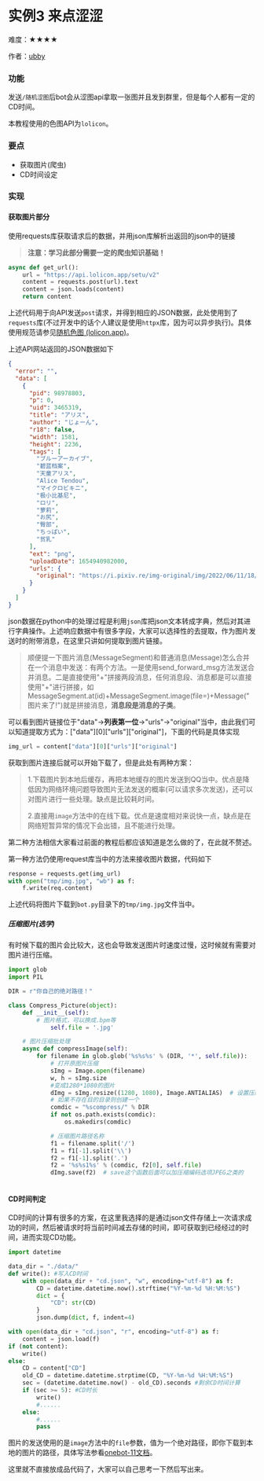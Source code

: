 # 实例3 来点涩涩

难度：★★★★

作者：[ubby](https://github.com/ubby)

### 功能

发送`/随机涩图`后bot会从涩图api拿取一张图并且发到群里，但是每个人都有一定的CD时间。

本教程使用的色图API为`lolicon`。

### 要点

- 获取图片(爬虫)
- CD时间设定

### 实现

#### 获取图片部分

使用requests库获取请求后的数据，并用json库解析出返回的json中的链接

> **注意：学习此部分需要一定的爬虫知识基础！**

```python
async def get_url():
    url = "https://api.lolicon.app/setu/v2"
    content = requests.post(url).text
    content = json.loads(content)
    return content
```
上述代码用于向API发送`post`请求，并得到相应的JSON数据，此处使用到了`requests`库(不过开发中的话个人建议是使用`httpx`库，因为可以异步执行)。具体使用规范请参见[随机色图 (lolicon.app)](https://api.lolicon.app/#/setu)。

上述API网站返回的JSON数据如下

```json
{
  "error": "",
  "data": [
    {
      "pid": 98978803,
      "p": 0,
      "uid": 3465319,
      "title": "アリス",
      "author": "じょーん",
      "r18": false,
      "width": 1581,
      "height": 2236,
      "tags": [
        "ブルーアーカイブ",
        "碧蓝档案",
        "天童アリス",
        "Alice Tendou",
        "マイクロビキニ",
        "极小比基尼",
        "ロリ",
        "萝莉",
        "お尻",
        "臀部",
        "ちっぱい",
        "贫乳"
      ],
      "ext": "png",
      "uploadDate": 1654940982000,
      "urls": {
        "original": "https://i.pixiv.re/img-original/img/2022/06/11/18/49/42/98978803_p0.png"
      }
    }
  ]
}
```

json数据在python中的处理过程是利用`json`库把json文本转成字典，然后对其进行字典操作。上述响应数据中有很多字段，大家可以选择性的去提取，作为图片发送时的附带消息，在这里只讲如何提取到图片链接。

> 顺便提一下图片消息(MessageSegment)和普通消息(Message)怎么合并在一个消息中发送：有两个方法。一是使用send_forward_msg方法发送合并消息。二是直接使用"+"拼接两段消息，任何消息段、消息都是可以直接使用"+"进行拼接，如MessageSegment.at(id)+MessageSegment.image(file=)+Message("图片来了!")就是拼接消息，**消息段是消息的子类**。

可以看到图片链接位于"data"->**列表第一位**->"urls"->"original"当中，由此我们可以知道提取方式为：\["data"]\[0]\["urls"]["original"]，下面的代码是具体实现

```python
img_url = content["data"][0]["urls"]["original"]
```

获取到图片连接后就可以开始下载了，但是此处有两种方案：

> 1.下载图片到本地后缓存，再把本地缓存的图片发送到QQ当中。优点是降低因为网络环境问题导致图片无法发送的概率(可以请求多次发送)，还可以对图片进行一些处理。缺点是比较耗时间。
>
> 2.直接用`image`方法中的在线下载。优点是速度相对来说快一点，缺点是在网络短暂异常的情况下会出错，且不能进行处理。

第二种方法相信大家看过前面的教程后都应该知道是怎么做的了，在此就不赘述。

第一种方法仍使用request库当中的方法来接收图片数据，代码如下

```python
response = requests.get(img_url)
with open("tmp/img.jpg", "wb") as f:
    f.write(req.content)
```

上述代码将图片下载到`bot.py`目录下的`tmp/img.jpg`文件当中。

##### *压缩图片(选学)*

有时候下载的图片会比较大，这也会导致发送图片时速度过慢，这时候就有需要对图片进行压缩。

```python
import glob
import PIL

DIR = r"你自己的绝对路径！"

class Compress_Picture(object):
    def __init__(self):
        # 图片格式，可以换成.bpm等
            self.file = '.jpg'

    # 图片压缩批处理
    async def compressImage(self):
        for filename in glob.glob('%s%s%s' % (DIR, '*', self.file)):
            # 打开原图片压缩
            sImg = Image.open(filename)
            w, h = sImg.size
            #变成1280*1080的图片
            dImg = sImg.resize((1280, 1080), Image.ANTIALIAS)  # 设置压缩尺寸和选项，注意尺寸要用括号
            # 如果不存在目的目录则创建一个
            comdic = "%scompress/" % DIR
            if not os.path.exists(comdic):
                os.makedirs(comdic)

            # 压缩图片路径名称
            f1 = filename.split('/')
            f1 = f1[-1].split('\\')
            f2 = f1[-1].split('.')
            f2 = '%s%s1%s' % (comdic, f2[0], self.file)
            dImg.save(f2)  # save这个函数后面可以加压缩编码选项JPEG之类的
            
```

#### CD时间判定

CD时间的计算有很多的方案，在这里我选择的是通过json文件存储上一次请求成功的时间，然后被请求时将当前时间减去存储的时间，即可获取到已经经过的时间，进而实现CD功能。

```python
import datetime

data_dir = "./data/"
def write(): #写入CD时间
    with open(data_dir + "cd.json", "w", encoding="utf-8") as f:
        CD = datetime.datetime.now().strftime("%Y-%m-%d %H:%M:%S")
        dict = {
            "CD": str(CD)
        }
        json.dump(dict, f, indent=4)

with open(data_dir + "cd.json", "r", encoding="utf-8") as f:
    content = json.load(f)
if (not content):
    write()
else:
    CD = content["CD"]
    old_CD = datetime.datetime.strptime(CD, "%Y-%m-%d %H:%M:%S")
    sec = (datetime.datetime.now() - old_CD).seconds #剩余CD时间计算
    if (sec >= 5): #CD时长
        write()
        #......
    else:
        #......
        pass
```

图片的发送使用的是`image`方法中的`file`参数，值为一个绝对路径，即你下载到本地的图片的路径，具体写法参看[onebot-11文档](https://github.com/botuniverse/onebot-11/blob/master/message/segment.md#图片)。

这里就不直接放成品代码了，大家可以自己思考一下然后写出来。
